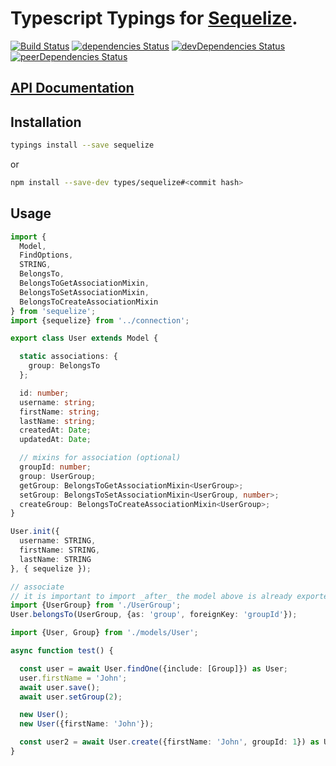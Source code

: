
# Typescript Typings for [Sequelize](http://sequelizejs.com).

[![Build Status](https://travis-ci.org/types/sequelize.svg?branch=master)](https://travis-ci.org/types/sequelize)
[![dependencies Status](https://david-dm.org/types/sequelize/status.svg)](https://david-dm.org/types/sequelize)
[![devDependencies Status](https://david-dm.org/types/sequelize/dev-status.svg)](https://david-dm.org/types/sequelize?type=dev)
[![peerDependencies Status](https://david-dm.org/types/sequelize/peer-status.svg)](https://david-dm.org/types/sequelize?type=peer)

## [API Documentation](https://typed-sequelize.surge.sh)

## Installation

```bash
typings install --save sequelize
```

or

```bash
npm install --save-dev types/sequelize#<commit hash>
```

## Usage

```ts
import {
  Model,
  FindOptions,
  STRING,
  BelongsTo,
  BelongsToGetAssociationMixin,
  BelongsToSetAssociationMixin,
  BelongsToCreateAssociationMixin
} from 'sequelize';
import {sequelize} from '../connection';

export class User extends Model {

  static associations: {
    group: BelongsTo
  };

  id: number;
  username: string;
  firstName: string;
  lastName: string;
  createdAt: Date;
  updatedAt: Date;

  // mixins for association (optional)
  groupId: number;
  group: UserGroup;
  getGroup: BelongsToGetAssociationMixin<UserGroup>;
  setGroup: BelongsToSetAssociationMixin<UserGroup, number>;
  createGroup: BelongsToCreateAssociationMixin<UserGroup>;
}

User.init({
  username: STRING,
  firstName: STRING,
  lastName: STRING
}, { sequelize });

// associate
// it is important to import _after_ the model above is already exported so the circular reference works.
import {UserGroup} from './UserGroup';
User.belongsTo(UserGroup, {as: 'group', foreignKey: 'groupId'});
```

```ts
import {User, Group} from './models/User';

async function test() {

  const user = await User.findOne({include: [Group]}) as User;
  user.firstName = 'John';
  await user.save();
  await user.setGroup(2);

  new User();
  new User({firstName: 'John'});

  const user2 = await User.create({firstName: 'John', groupId: 1}) as User;
}
```
